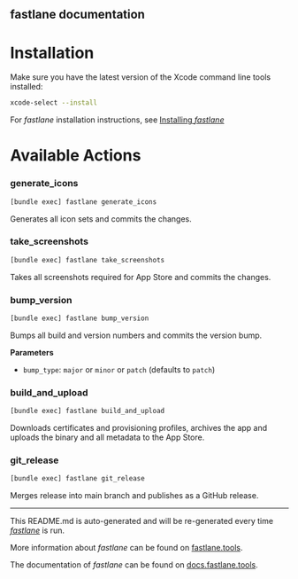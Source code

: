 fastlane documentation
----

# Installation

Make sure you have the latest version of the Xcode command line tools installed:

```sh
xcode-select --install
```

For _fastlane_ installation instructions, see [Installing _fastlane_](https://docs.fastlane.tools/#installing-fastlane)

# Available Actions

### generate_icons

```sh
[bundle exec] fastlane generate_icons
```

Generates all icon sets and commits the changes.

### take_screenshots

```sh
[bundle exec] fastlane take_screenshots
```

Takes all screenshots required for App Store and commits the changes.

### bump_version

```sh
[bundle exec] fastlane bump_version
```

Bumps all build and version numbers and commits the version bump.

**Parameters**
- `bump_type`: `major` or `minor` or `patch` (defaults to `patch`)

### build_and_upload

```sh
[bundle exec] fastlane build_and_upload
```

Downloads certificates and provisioning profiles, archives the app and uploads the binary and all metadata to the App Store.

### git_release

```sh
[bundle exec] fastlane git_release
```

Merges release into main branch and publishes as a GitHub release.

----

This README.md is auto-generated and will be re-generated every time [_fastlane_](https://fastlane.tools) is run.

More information about _fastlane_ can be found on [fastlane.tools](https://fastlane.tools).

The documentation of _fastlane_ can be found on [docs.fastlane.tools](https://docs.fastlane.tools).
